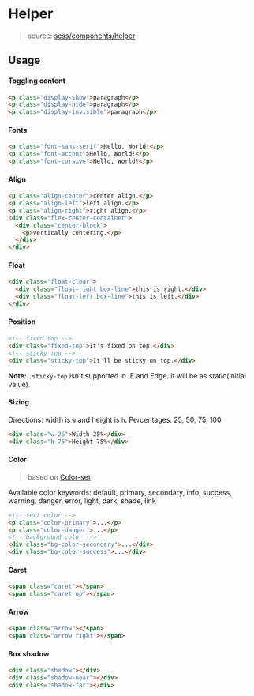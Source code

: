# Helper
> source:  [scss/components/helper](../src/scss/components/_helper.scss)

## Usage
#### Toggling content
```html
<p class="display-show">paragraph</p>
<p class="display-hide">paragraph</p>
<p class="display-invisible">paragraph</p>
```

#### Fonts
```html
<p class="font-sans-serif">Hello, World!</p>
<p class="font-accent">Hello, World!</p>
<p class="font-cursive">Hello, World!</p>
```

#### Align
```html
<p class="align-center">center align.</p>
<p class="align-left">left align.</p>
<p class="align-right">right align.</p>
<div class="flex-center-container">
  <div class="center-block">
    <p>vertically centering.</p>
  </div>
</div>
```

#### Float
```html
<div class="float-clear">
  <div class="float-right box-line">this is right.</div>
  <div class="float-left box-line">this is left.</div>
</div>
```

#### Position
```html
<!-- fixed top -->
<div class="fixed-top">It's fixed on top.</div>
<!-- sticky top -->
<div class="sticky-top">It'll be sticky on top.</div>
```
**Note:** `.sticky-top` isn't supported in IE and Edge. it will be as static(initial value).

#### Sizing
Directions: width is `w` and height is `h`.
Percentages: 25, 50, 75, 100
```html
<div class="w-25">Width 25%</div>
<div class="h-75">Height 75%</div>
```

#### Color
> based on [Color-set](color-set.md)

Available color keywords: default, primary, secondary, info, success, warning, danger, error, light, dark, shade, link

```html
<!-- text color -->
<p class="color-primary">...</p>
<p class="color-danger">...</p>
<!-- background color -->
<div class="bg-color-secondary">...</div>
<div class="bg-color-success">...</div>
```

#### Caret
```html
<span class="caret"></span>
<span class="caret up"></span>
```

#### Arrow
```html
<span class="arrow"></span>
<span class="arrow right"></span>
```

#### Box shadow
```html
<div class="shadow"></div>
<div class="shadow-near"></div>
<div class="shadow-far"></div>
```
